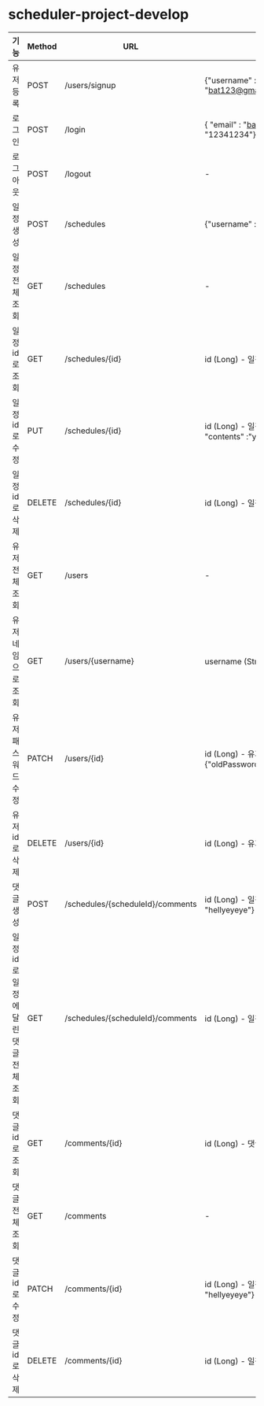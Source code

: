 # scheduler-project-develop


| 기능                | Method | URL                                             | request                                                                                                                    | response                                                                                                                                                                                        | 상태코드        |
|-----------------------|--------|--------------------------------|-------------------------------------------------------------------------------------------------------------------------------------------|------------------------------------------------------------------------------------------------------------------------------------------------------------------------------------|-------------|
| 유저 등록             | POST   | /users/signup                                      | {"username" : "bat", "password" : "12341234", "email" : "bat123@gmail.com"} | {"id":2,"username":"bat","email":"bat123@gmail.com"} | 201 CREATED |
| 로그인    | POST        | /login  | { "email" : "bat123@gmail.com", "password" : "12341234"}  | {"message": "로그인되었습니다."}  | 201 CREATED |
| 로그아웃  | POST        | /logout  |-|{"message": "로그아웃되었습니다."}  | 200 OK      |
| 일정 생성 | POST        | /schedules | {"username" : "bat", "title" : "yeah", "contents" :"yeyeye"} | {"id":2,"title":"yeah","contents":"yeyeye"} | 201 CREATED      |
| 일정 전체 조회 | GET    | /schedules | - | {"content":[{"id":2,"title":"yeah","contents":"yeyeye"},{"id":1,"title":"yeah","contents":"yeyeye"}],"pageable":{"pageNumber":0,"pageSize":10,"sort":{"empty":false,"sorted":true,"unsorted":false},"offset":0,"paged":true,"unpaged":false},"last":true,"totalPages":1,"totalElements":2,"first":true,"numberOfElements":2,"size":10,"number":0,"sort":{"empty":false,"sorted":true,"unsorted":false},"empty":false}   | 200 OK      |
| 일정 id로 조회 | GET    | /schedules/{id} | id (Long) - 일정 ID | {"id":1,"title":"yeah","contents":"yeyeye"} | 200 OK |
| 일정 id로 수정 | PUT    | /schedules/{id} | id (Long) - 일정 ID, {"username" : "bat", "title" : "yeah", "contents" :"yeyeye"} | {"id":1,"title":"yeah","contents":"yeyeye"} | 200 OK      |
| 일정 id로 삭제 | DELETE | /schedules/{id} | id (Long) - 일정 ID | {"message":"일정이 삭제되었습니다."}  | 200 OK |
| 유저 전체 조회 | GET    | /users  | - | [{"username":"bat","email":"bat123@gmail.com"},{"username":"cat","email":"cat123@gmail.com"}] | 200 OK |
| 유저네임으로 조회  | GET    | /users/{username} | username (String) - 유저 이름 | {"username":"cat","email":"cat123@gmail.com"} | 200 OK |
| 유저 패스워드 수정 | PATCH  | /users/{id} | id (Long) - 유저 ID, {"oldPassword":"12341234","newPassword":"12345678"} | {"message":"패스워드가 변경되었습니다."} | 200 OK |
| 유저 id로 삭제     | DELETE | /users/{id} | id (Long) - 유저 ID | {"message":"유저가 삭제되었습니다."}  | 200 OK |
| 댓글 생성 | POST        | /schedules/{scheduleId}/comments | id (Long) - 일정 ID, {"username" : "bat","contents" : "hellyeyeye"} | {"contents":"hellyeyeye","id":14,"scheduleId":1} | 201 CREATED   |
| 일정 id로 일정에 달린 댓글 전체 조회 | GET | /schedules/{scheduleId}/comments | id (Long) - 일정 ID | [{"contents":"hellyeyeye","id":1,"scheduleId":1},{"contents":"hellyeyey1e","id":2,"scheduleId":1},{"contents":"hellyeyey12e","id":3,"scheduleId":1},{"contents":"hellyeyey123e","id":4,"scheduleId":1},{"contents":"hellyeyey1234e","id":5,"scheduleId":1}] | 200 OK |
| 댓글 id로 조회 | GET    | /comments/{id} | id (Long) - 댓글 ID | {"contents":"hellyeyeye","id":1,"scheduleId":1} | 200 OK |
| 댓글 전체 조회 | GET    | /comments | - | {"content":[{"contents":"hellyeyeye112233","id":17,"scheduleId":1},{"contents":"hellyeyeye1122","id":16,"scheduleId":1},{"contents":"hellyeyeye11","id":15,"scheduleId":1},{"contents":"hellyeyeye","id":14,"scheduleId":1},{"contents":"hellyeyey123456789012e","id":13,"scheduleId":1},{"contents":"hellyeyey12345678901e","id":12,"scheduleId":1},{"contents":"hellyeyey1234567890e","id":11,"scheduleId":1},{"contents":"hellyeyey123456789e","id":10,"scheduleId":1},{"contents":"hellyeyey12345678e","id":9,"scheduleId":1},{"contents":"hellyeyey1234567e","id":8,"scheduleId":1}],"pageable":{"pageNumber":0,"pageSize":10,"sort":{"empty":false,"sorted":true,"unsorted":false},"offset":0,"paged":true,"unpaged":false},"last":false,"totalPages":2,"totalElements":17,"first":true,"numberOfElements":10,"size":10,"number":0,"sort":{"empty":false,"sorted":true,"unsorted":false},"empty":false} | 200 OK |
| 댓글 id로 수정 | PATCH  | /comments/{id} | id (Long) - 일정 ID, {"username" : "bat","contents" : "hellyeyeye"} | {"username" : "bat","id":5,"contents" : "hellyeyeye"} | 200 OK      |
| 댓글 id로 삭제 | DELETE | /comments/{id} | id (Long) - 일정 ID | {"message":"댓글이이 삭제되었습니다."}  | 200 OK |
